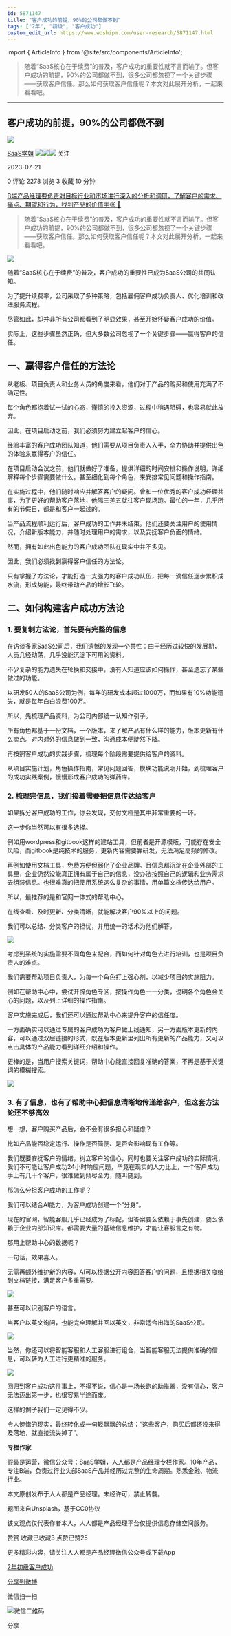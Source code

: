 ```yaml
---
id: 5871147
title: "客户成功的前提，90%的公司都做不到"
tags: ["2年", "初级", "客户成功"]
custom_edit_url: https://www.woshipm.com/user-research/5871147.html
---
```

import { ArticleInfo } from '@site/src/components/ArticleInfo';

<ArticleInfo
    author="SaaS学姐"
    authorLink="https://www.woshipm.com/u/145624"
    published="2023-07-21"
    views={2278}
    comments={0}
    collects={3}
/>

> 随着“SaaS核心在于续费”的普及，客户成功的重要性就不言而喻了。但客户成功的前提，90%的公司都做不到，很多公司都忽视了一个关键步骤——获取客户信任。那么如何获取客户信任呢？本文对此展开分析，一起来看看吧。

---

## 客户成功的前提，90%的公司都做不到

[![](https://image.woshipm.com/wp-files/2021/11/2QALrUTW5jCvGqHVAYif.jpeg!/both/72x72)](https://www.woshipm.com/u/145624)

[SaaS学姐](https://www.woshipm.com/u/145624) ![](https://static.woshipm.com/tag/1121_1@2x.png)![](https://static.woshipm.com/tag/2104_1@2x.png)![](https://static.woshipm.com/tag/2105_1@2x.png) 关注

2023-07-21

0 评论 2278 浏览 3 收藏 10 分钟

[B端产品经理要负责对目标行业和市场进行深入的分析和调研，了解客户的需求、痛点、期望和行为，找到产品的价值主张 🔗](https://ke.qidianla.com/courses/bcpm)

> 随着“SaaS核心在于续费”的普及，客户成功的重要性就不言而喻了。但客户成功的前提，90%的公司都做不到，很多公司都忽视了一个关键步骤——获取客户信任。那么如何获取客户信任呢？本文对此展开分析，一起来看看吧。

![](https://image.woshipm.com/2023/04/14/a1a3f674-da9e-11ed-95a1-00163e0b5ff3.png)

随着“SaaS核心在于续费”的普及，客户成功的重要性已成为SaaS公司的共同认知。

为了提升续费率，公司采取了多种策略，包括雇佣客户成功负责人、优化培训和改进服务流程。

尽管如此，却并非所有公司都看到了明显效果，甚至开始怀疑客户成功的价值。

实际上，这些步骤虽然正确，但大多数公司忽视了一个关键步骤——赢得客户的信任。

## 一、赢得客户信任的方法论

从老板、项目负责人和业务人员的角度来看，他们对于产品的购买和使用充满了不确定性。

每个角色都抱着试一试的心态，谨慎的投入资源，过程中稍遇阻碍，也容易就此放弃。

因此，在项目启动之前，我们必须努力建立起客户的信心。

经验丰富的客户成功团队知道，他们需要从项目负责人入手，全力协助并提供出色的体验来赢得客户的信任。

在项目启动会议之前，他们就做好了准备，提供详细的时间安排和操作说明，详细解释每个步骤需要做什么。甚至细化到每个角色，来安排常见问题和操作指南。

在实施过程中，他们随时响应并解答客户的疑问。曾和一位优秀的客户成功经理共事，为了更好的帮助客户落地，他隔三差五就往客户现场跑。最忙的一年，几乎所有的节假日，都是和客户一起过的。

当产品流程顺利运行后，客户成功的工作并未结束。他们还要关注用户的使用情况，介绍新版本能力，并随时处理用户的需求，以及安抚客户负面的情绪。

然而，拥有如此出色能力的客户成功团队在现实中并不多见。

因此，我们必须找到赢得客户信任的方法论。

只有掌握了方法论，才能打造一支强力的客户成功队伍，把每一滴信任逐步累积成水流，形成势能，最终带动产品的增长飞轮。

## 二、如何构建客户成功方法论

### 1\. 要复制方法论，首先要有完整的信息

在访谈多家SaaS公司后，我们遗憾的发现一个共性：由于经历过较快的发展期，人员几经动荡，几乎没能沉淀下可用的资料。

不少复杂的能力遗失在轮换和交接中，没有人知道应该如何操作，甚至遗忘了某些做过的功能。

以研发50人的SaaS公司为例，每年的研发成本超过1000万，而如果有10%功能遗失，就是每年白白浪费100万。

所以，先梳理产品资料，为公司内部统一认知作引子。

所有角色都基于一份文档，一个版本，来了解产品有什么样的能力，版本更新有什么卖点。对内对外的信息做到一致，沟通成本便陡然下降。

再按照客户成功的实践步骤，梳理每个阶段需要提供给客户的资料。

从项目实施计划，角色操作指南，常见问题回答，模块功能说明开始，到梳理客户的成功实践案例，慢慢形成客户成功的弹药库。

### 2\. 梳理完信息，我们接着需要把信息传达给客户

如果拆分客户成功的工作，你会发现，交付文档是其中非常重要的一环。

这一步你当然可以有很多选择。

例如用wordpress和gitbook这样的建站工具，但前者是开源模版，可能存在安全风险，而gitbook是纯技术的服务，更新内容需要靠研发，无法满足高频的修改。

再例如使用文档工具，免费方便但弱化了企业品牌。且信息都沉淀在企业外部的工具里，企业仍然没能真正拥有属于自己的信息，没办法按照自己的逻辑和业务需求去组装信息。也很难真的把使用系统这么复杂的事情，用单篇文档传达给用户。

所以，最推荐的是和官网一体式的帮助中心。

在线查看、及时更新、分类清晰，就能解决客户90%以上的问题。

我们可以总结、分类客户的担忧，并用统一的话术为他们解答。

![](https://image.woshipm.com/wp-files/2023/07/oPslxwPhNpgDY0tZc4Y5.png)

考虑到系统的实施需要不同角色来配合，而如何针对角色去进行培训，也是项目负责人的难点。

我们需要帮助项目负责人，为每一个角色打上强心剂，以减少项目的实施阻力。

例如在帮助中心中，尝试开辟角色专区，按操作角色一一分类，说明各个角色会关心的问题，以及列上详细的操作指南。

客户实施完成后，我们还可以通过帮助中心来提升客户的信任度。

一方面确实可以通过专属的客户成功为客户做上线通知，另一方面版本更新的内容，可以通过双层链接的形式，既在版本更新里列出所有更新的产品能力，又可以点击具体的产品能力看到详细介绍和操作。

更棒的是，当用户搜索关键词，帮助中心能直接回复准确的答案，不再是基于关键词的模糊搜索。

![](https://image.woshipm.com/wp-files/2023/07/zw4vt7gapI1XBFPqmMzd.png)

### 3\. 有了信息，也有了帮助中心把信息清晰地传递给客户，但这套方法论还不够高效

想一想，客户购买产品后，会不会有很多担心和疑虑？

比如产品能否稳定运行、操作是否简便、是否会影响现有工作等。

我们既要安抚客户的情绪，树立客户的信心，同时也要关注客户成功的实际情况，我们不可能让客户成功24小时响应问题，毕竟在现实的人力比上，一个客户成功手上有几十个客户，很难做到倾尽全力，随叫随到。

那怎么分担客户成功的工作呢？

我们可以结合AI能力，为客户成功创建一个“分身”。

现在的官网，智能客服几乎已经成为了标配，但答案要么依赖于事先创建，要么依赖于企业内部知识库。都需要大量的基础信息维护，才能让客服言之有物。

那用上帮助中心的数据呢？

一句话，效果喜人。

无需再额外维护新的内容，AI可以根据公开内容回答客户的问题，且根据相关度给到文档链接，满足客户多重需要。

![](https://image.woshipm.com/wp-files/2023/07/7XhEGy1kpcz5gms23AfR.png)

甚至可以识别客户的语言。

当客户以英文询问，也能完全理解并回以英文，非常适合出海的SaaS公司。

![](https://image.woshipm.com/wp-files/2023/07/O3BiCaiFdQxf2gvd3i5O.png)

当然，你还可以将智能客服和人工客服进行组合，当智能客服无法提供准确的信息，可以转为人工进行更精准的服务。

![](https://image.woshipm.com/wp-files/2023/07/ht1nvwSpmexwlQUSpAsX.png)

回归到客户成功这件事上，不得不说，信心是一场长跑的助推器，没有信心，客户无法迈出第一步，也很容易半途而废。

这样的例子我们一定见得不少。

令人惋惜的现实，最终转化成一句轻飘飘的总结：“这些客户，购买后都还没来得及落地，就直接流失掉了”。

**专栏作家**

假装是运营，微信公众号：SaaS学姐，人人都是产品经理专栏作家。10年产品，专注B端，负责过行业头部SaaS产品并经历过完整的生命周期。熟悉金融、物流行业。

本文原创发布于人人都是产品经理。未经许可，禁止转载。

题图来自Unsplash，基于CC0协议

该文观点仅代表作者本人，人人都是产品经理平台仅提供信息存储空间服务。

赞赏 收藏已收藏3 点赞已赞25

更多精彩内容，请关注人人都是产品经理微信公众号或下载App

[2年](https://www.woshipm.com/tag/2%e5%b9%b4)[初级](https://www.woshipm.com/tag/%e5%88%9d%e7%ba%a7)[客户成功](https://www.woshipm.com/tag/%e5%ae%a2%e6%88%b7%e6%88%90%e5%8a%9f)

[分享到微博](https://service.weibo.com/share/share.php?appkey=2775287854&title=客户成功的前提，90%的公司都做不到&url=https://www.woshipm.com/user-research/5871147.html&pic=https://image.woshipm.com/2023/04/14/a1a3f674-da9e-11ed-95a1-00163e0b5ff3.png)

微信扫一扫

![微信二维码](https://api.pwmqr.com/qrcode/create/?url=https://www.woshipm.com/user-research/5871147.html)

分享